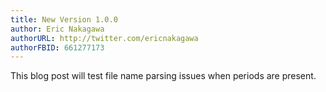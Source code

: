 ```yaml
---
title: New Version 1.0.0
author: Eric Nakagawa
authorURL: http://twitter.com/ericnakagawa
authorFBID: 661277173
---
```


This blog post will test file name parsing issues when periods are present.


<script src="//rss.bloople.net/?url=https%3A%2F%2Ffeeds.feedburner.com%2FTechCrunch%2F&showtitle=false&type=js"></script>
